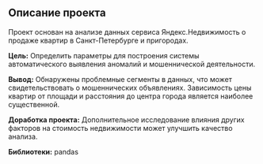 ## Описание проекта

Проект основан на анализе данных сервиса Яндекс.Недвижимость о продаже квартир в Санкт-Петербурге и пригородах.

**Цель:** Определить параметры для построения системы автоматического выявления аномалий и мошеннической деятельности.

**Вывод:** Обнаружены проблемные сегменты в данных, что может свидетельствовать о мошеннических объявлениях. Зависимость цены квартир от площади и расстояния до центра города является наиболее существенной.

**Доработка проекта:** Дополнительное исследование влияния других факторов на стоимость недвижимости может улучшить качество анализа.

**Библиотеки:** pandas
